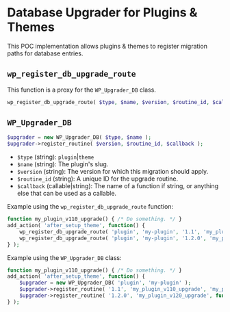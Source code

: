 # Database Upgrader for Plugins & Themes

This POC implementation allows plugins & themes to register migration paths for database entries.

## `wp_register_db_upgrade_route`

This function is a proxy for the `WP_Upgrader_DB` class.

```php
wp_register_db_upgrade_route( $type, $name, $version, $routine_id, $callback );
```

## `WP_Upgrader_DB`

```php
$upgrader = new WP_Upgrader_DB( $type, $name );
$upgrader->register_routine( $version, $routine_id, $callback );
```

* `$type` (string): `plugin`|`theme`
* `$name` (string): The plugin's slug.
* `$version` (string): The version for which this migration should apply.
* `$routine_id` (string): A unique ID for the upgrade routine.
* `$callback` (callable|string): The name of a function if string, or anything else that can be used as a callable.

Example using the `wp_register_db_upgrade_route` function:
```php
function my_plugin_v110_upgrade() { /* Do something. */ }
add_action( 'after_setup_theme', function() {
	wp_register_db_upgrade_route( 'plugin', 'my-plugin', '1.1', 'my_plugin_v110_upgrade', 'my_plugin_v110_upgrade' );
	wp_register_db_upgrade_route( 'plugin', 'my-plugin', '1.2.0', 'my_plugin_v120_upgrade', function() { /* Do something. */ } );
} );
```

Example using the `WP_Upgrader_DB` class:
```php
function my_plugin_v110_upgrade() { /* Do something. */ }
add_action( 'after_setup_theme', function() {
	$upgrader = new WP_Upgrader_DB( 'plugin', 'my-plugin' );
	$upgrader->register_routine( '1.1', 'my_plugin_v110_upgrade', 'my_plugin_v110_upgrade' );
	$upgrader->register_routine( '1.2.0', 'my_plugin_v120_upgrade', function() { /* Do something. */ } );
} );
```
